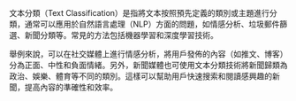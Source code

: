 文本分類（Text Classification）是指將文本按照預先定義的類別或主題進行分類，通常可以應用於自然語言處理（NLP）方面的問題，如情感分析、垃圾郵件篩選、新聞分類等。常見的方法包括機器學習和深度學習技術。

舉例來說，可以在社交媒體上進行情感分析，將用戶發佈的內容（如推文、博客）分為正面、中性和負面情緒。另外，新聞媒體也可使用文本分類技術將新聞歸類為政治、娛樂、體育等不同的類別。這樣可以幫助用戶快速搜索和閱讀感興趣的新聞，提高內容的準確性和效率。